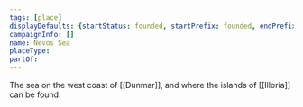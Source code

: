```yaml
---
tags: [place]
displayDefaults: {startStatus: founded, startPrefix: founded, endPrefix: destroyed, endStatus: destroyed}
campaignInfo: []
name: Nevos Sea
placeType:
partOf:
---
```


The sea on the west coast of [[Dunmar]], and where the islands of [[Illoria]] can be found. 

